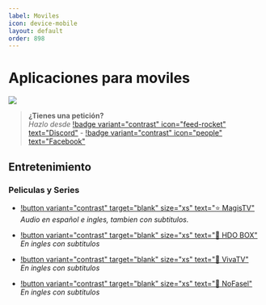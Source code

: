 ```yaml
---
label: Moviles
icon: device-mobile
layout: default
order: 898
---
```


# Aplicaciones para moviles

![](https://i.postimg.cc/wBJYW2rT/Header-Movil.png)

> **¿Tienes una petición?**       
> *Hazlo desde* [!badge variant="contrast" icon="feed-rocket" text="Discord"](https://discord.gg/hVKeY3uEru) - [!badge variant="contrast" icon="people" text="Facebook"](https://www.facebook.com/dex.noir.room)

## Entretenimiento

### Peliculas y Series

- [!button variant="contrast" target="blank" size="xs" text="⭐  MagisTV"](https://www.magistv.top/)     
*Audio en español e ingles, tambien con subtitulos.*

- [!button variant="contrast" target="blank" size="xs" text="🔷  HDO BOX"](https://hdo.app/)    
*En ingles con subtitulos*

- [!button variant="contrast" target="blank" size="xs" text="🔷  VivaTV"](https://www.vivatv.io/)    
*En ingles con subtitulos*

- [!button variant="contrast" target="blank" size="xs" text="🔷  NoFasel"](https://github.com/N0-0NE-Dev/NoFasel/releases)   
*En ingles con subtitulos*

   
   
